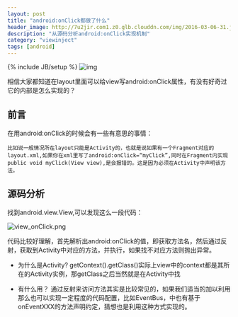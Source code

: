 ```yaml
---
layout: post
title: "android:onClick都做了什么"
header_image: http://7u2jir.com1.z0.glb.clouddn.com/img/2016-03-06-31.jpg
description: "从源码分析android:onClick实现机制"
category: "viewinject"
tags: [android]
---
```

{% include JB/setup %}
![img](http://7u2jir.com1.z0.glb.clouddn.com/img/2016-03-06-31.jpg)

相信大家都知道在layout里面可以给view写android:onClick属性，有没有好奇过它的内部是怎么实现的？  

## 前言
在用android:onClick的时候会有一些有意思的事情：
	
	比如说一般情况所在layout只能是Activity的，也就是说如果有一个Fragment对应的layout.xml,如果你在xml里写了android:onClick=“myClick”,同时在Fragment内实现public void myClick(View view),是会报错的。这是因为必须在Activity中声明该方法。
	
## 源码分析
找到android.view.View,可以发现这么一段代码：  

![view_onClick.png](http://7u2jir.com1.z0.glb.clouddn.com/view_onClick.png)
	 
代码比较好理解，首先解析出android:onClick的值，即获取方法名，然后通过反射，获取到Activity中对应的方法，并执行，如果找不对应方法则抛出异常。

* 为什么是Activity?
getContext().getClass()实际上view中的context都是其所在的Activity实例，那getClass之后当然就是在Activity中找

* 有什么用？
通过反射来访问方法其实是比较常见的，如果我们适当的加以利用那么也可以实现一定程度的代码配置，比如EventBus，中也有基于onEventXXX的方法声明约定，猜想也是利用这种方式实现的。